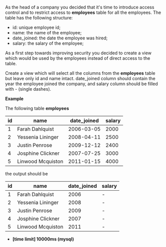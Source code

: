 As the head of a company you decided that it's time to introduce access control and to restrict access to __employees__ table for all the employees. The table has the following structure:

* id: unique employee id;
* name: the name of the employee;
* date_joined: the date the employee was hired;
* salary: the salary of the employee;

As a first step towards improving security you decided to create a view which would be used by the employees instead of direct access to the table.

Create a view which will select all the columns from the __employees__ table but leave only id and name intact. date_joined column should contain the year the employee joined the company, and salary column should be filled with - (single dashes).

__Example__

The following table __employees__

|id|	name	|date_joined|	salary|
|---|---|---|---|
|1|	Farah Dahlquist	|2006-03-05	|2000|
|2|	Yessenia Lininger	|2008-04-11	|2500|
|3|	Justin Penrose|	2009-12-12	|2400|
|4|	Josphine Clickner|	2007-07-25	|3000|
|5|	Linwood Mcquiston	|2011-01-15|	4000|

the output should be

|id|	name	|date_joined	|salary|
|---|---|---|---|
|1|	Farah Dahlquist|	2006	|-|
|2|	Yessenia Lininger	|2008	|-|
|3|	Justin Penrose|	2009	|-|
|4|	Josphine Clickner|	2007	|-|
|5|	Linwood Mcquiston|	2011	|-|

* __[time limit] 10000ms (mysql)__
